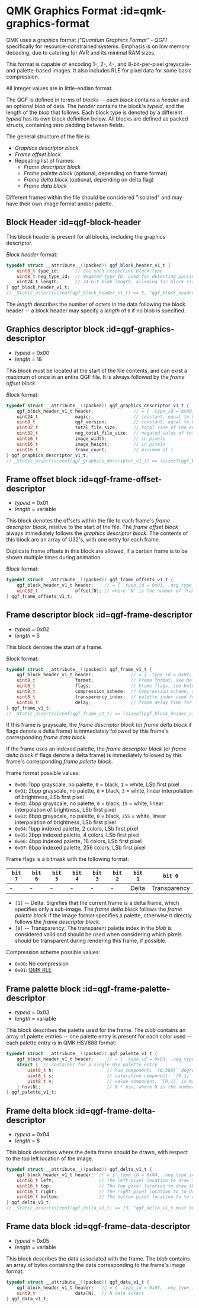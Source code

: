 # QMK Graphics Format :id=qmk-graphics-format

QMK uses a graphics format _("Quantum Graphics Format" - QGF)_ specifically for resource-constrained systems. Emphasis is on low memory decoding, due to catering for AVR and its minimal RAM sizes.

This format is capable of encoding 1-, 2-, 4-, and 8-bit-per-pixel greyscale- and palette-based images. It also includes RLE for pixel data for some basic compression.

All integer values are in little-endian format.

The QGF is defined in terms of _blocks_ -- each _block_ contains a _header_ and an optional _blob_ of data. The _header_ contains the block's _typeid_, and the length of the _blob_ that follows. Each block type is denoted by a different _typeid_ has its own block definition below. All blocks are defined as packed structs, containing zero padding between fields.

The general structure of the file is:

* _Graphics descriptor block_
* _Frame offset block_
* Repeating list of frames:
    * _Frame descriptor block_
    * _Frame palette block_ (optional, depending on frame format)
    * _Frame delta block_ (optional, depending on delta flag)
    * _Frame data block_

Different frames within the file should be considered "isolated" and may have their own image format and/or palette.

## Block Header :id=qgf-block-header

This block header is present for all blocks, including the graphics descriptor.

_Block header_ format:

```c
typedef struct __attribute__((packed)) qgf_block_header_v1_t {
    uint8_t type_id;      // See each respective block type
    uint8_t neg_type_id;  // Negated type ID, used for detecting parsing errors
    uint24_t length;      // 24-bit blob length, allowing for block sizes of a maximum of 16MB
} qgf_block_header_v1_t;
// _Static_assert(sizeof(qgf_block_header_v1_t) == 5, "qgf_block_header_v1_t must be 5 bytes in v1 of QGF");
```
The _length_ describes the number of octets in the data following the block header -- a block header may specify a _length_ of `0` if no blob is specified.

## Graphics descriptor block :id=qgf-graphics-descriptor

* _typeid_ = 0x00
* _length_ = 18

This block must be located at the start of the file contents, and can exist a maximum of once in an entire QGF file. It is always followed by the _frame offset block_.

_Block_ format:

```c
typedef struct __attribute__((packed)) qgf_graphics_descriptor_v1_t {
    qgf_block_header_v1_t header;               // = { .type_id = 0x00, .neg_type_id = (~0x00), .length = 18 }
    uint24_t              magic;                // constant, equal to 0x464751 ("QGF")
    uint8_t               qgf_version;          // constant, equal to 0x01
    uint32_t              total_file_size;      // total size of the entire file, starting at offset zero
    uint32_t              neg_total_file_size;  // negated value of total_file_size, used for detecting parsing errors
    uint16_t              image_width;          // in pixels
    uint16_t              image_height;         // in pixels
    uint16_t              frame_count;          // minimum of 1
} qgf_graphics_descriptor_v1_t;
// _Static_assert(sizeof(qgf_graphics_descriptor_v1_t) == (sizeof(qgf_block_header_v1_t) + 18), "qgf_graphics_descriptor_v1_t must be 23 bytes in v1 of QGF");
```

## Frame offset block :id=qgf-frame-offset-descriptor

* _typeid_ = 0x01
* _length_ = variable

This block denotes the offsets within the file to each frame's _frame descriptor block_, relative to the start of the file. The _frame offset block_ always immediately follows the _graphics descriptor block_. The contents of this block are an array of U32's, with one entry for each frame.

Duplicate frame offsets in this block are allowed, if a certain frame is to be shown multiple times during animation.

_Block_ format:

```c
typedef struct __attribute__((packed)) qgf_frame_offsets_v1_t {
    qgf_block_header_v1_t header;    // = { .type_id = 0x01, .neg_type_id = (~0x01), .length = (N * sizeof(uint32_t)) }
    uint32_t              offset[N]; // where 'N' is the number of frames in the file
} qgf_frame_offsets_v1_t;
```

## Frame descriptor block :id=qgf-frame-descriptor

* _typeid_ = 0x02
* _length_ = 5

This block denotes the start of a frame.

_Block_ format:

```c
typedef struct __attribute__((packed)) qgf_frame_v1_t {
    qgf_block_header_v1_t header;              // = { .type_id = 0x02, .neg_type_id = (~0x02), .length = 5 }
    uint8_t               format;              // Frame format, see below.
    uint8_t               flags;               // Frame flags, see below.
    uint8_t               compression_scheme;  // Compression scheme, see below.
    uint8_t               transparency_index;  // palette index used for transparent pixels (not yet implemented)
    uint16_t              delay;               // frame delay time for animations (in units of milliseconds)
} qgf_frame_v1_t;
// _Static_assert(sizeof(qgf_frame_v1_t) == (sizeof(qgf_block_header_v1_t) + 6), "qgf_frame_v1_t must be 11 bytes in v1 of QGF");
```

If this frame is grayscale, the _frame descriptor block_ (or _frame delta block_ if flags denote a delta frame) is immediately followed by this frame's corresponding _frame data block_.

If the frame uses an indexed palette, the _frame descriptor block_ (or _frame delta block_ if flags denote a delta frame) is immediately followed by this frame's corresponding _frame palette block_.

Frame format possible values:

* `0x00`: 1bpp grayscale, no palette, `0` = black, `1` = white, LSb first pixel
* `0x01`: 2bpp grayscale, no palette, `0` = black, `3` = white, linear interpolation of brightness, LSb first pixel
* `0x02`: 4bpp grayscale, no palette, `0` = black, `15` = white, linear interpolation of brightness, LSb first pixel
* `0x03`: 8bpp grayscale, no palette, `0` = black, `255` = white, linear interpolation of brightness, LSb first pixel
* `0x04`: 1bpp indexed palette, 2 colors, LSb first pixel
* `0x05`: 2bpp indexed palette, 4 colors, LSb first pixel
* `0x06`: 4bpp indexed palette, 16 colors, LSb first pixel
* `0x07`: 8bpp indexed palette, 256 colors, LSb first pixel

Frame flags is a bitmask with the following format:

| `bit 7` | `bit 6` | `bit 5` | `bit 4` | `bit 3` | `bit 2` | `bit 1` | `bit 0`      |
|---------|---------|---------|---------|---------|---------|---------|--------------|
| -       | -       | -       | -       | -       | -       | Delta   | Transparency |

* `[1]` -- Delta: Signifies that the current frame is a delta frame, which specifies only a sub-image. The _frame delta block_ follows the _frame palette block_ if the image format specifies a palette, otherwise it directly follows the _frame descriptor block_.
* `[0]` -- Transparency: The transparent palette index in the _blob_ is considered valid and should be used when considering which pixels should be transparent during rendering this frame, if possible.

Compression scheme possible values:

* `0x00`: No compression
* `0x01`: [QMK RLE](quantum_painter_rle.md)

## Frame palette block :id=qgf-frame-palette-descriptor

* _typeid_ = 0x03
* _length_ = variable

This block describes the palette used for the frame. The _blob_ contains an array of palette entries -- one palette entry is present for each color used -- each palette entry is in QMK HSV888 format:

```c
typedef struct __attribute__((packed)) qgf_palette_v1_t {
    qgf_block_header_v1_t header;     // = { .type_id = 0x03, .neg_type_id = (~0x03), .length = (N * 3 * sizeof(uint8_t)) }
    struct {  // container for a single HSV palette entry
        uint8_t h;                    // hue component: `[0,360)` degrees is mapped to `[0,255]` uint8_t.
        uint8_t s;                    // saturation component: `[0,1]` is mapped to `[0,255]` uint8_t.
        uint8_t v;                    // value component: `[0,1]` is mapped to `[0,255]` uint8_t.
    } hsv[N];                         // N * hsv, where N is the number of palette entries depending on the frame format in the descriptor
} qgf_palette_v1_t;
```

## Frame delta block :id=qgf-frame-delta-descriptor

* _typeid_ = 0x04
* _length_ = 8

This block describes where the delta frame should be drawn, with respect to the top left location of the image.

```c
typedef struct __attribute__((packed)) qgf_delta_v1_t {
    qgf_block_header_v1_t header;  // = { .type_id = 0x04, .neg_type_id = (~0x04), .length = 8 }
    uint16_t left;                 // The left pixel location to draw the delta image
    uint16_t top;                  // The top pixel location to draw the delta image
    uint16_t right;                // The right pixel location to to draw the delta image
    uint16_t bottom;               // The bottom pixel location to to draw the delta image
} qgf_delta_v1_t;
// _Static_assert(sizeof(qgf_delta_v1_t) == 13, "qgf_delta_v1_t must be 13 bytes in v1 of QGF");
```

## Frame data block :id=qgf-frame-data-descriptor

* _typeid_ = 0x05
* _length_ = variable

This block describes the data associated with the frame. The _blob_ contains an array of bytes containing the data corresponding to the frame's image format:

```c
typedef struct __attribute__((packed)) qgf_data_v1_t {
    qgf_block_header_v1_t header;   // = { .type_id = 0x05, .neg_type_id = (~0x05), .length = N }
    uint8_t               data[N];  // N data octets
} qgf_data_v1_t;
```
